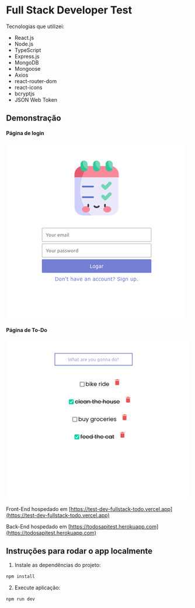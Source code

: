 # Full Stack Developer Test


Tecnologias que utilizei:

- React.js
- Node.js
- TypeScript
- Express.js
- MongoDB
- Mongoose
- Axios
- react-router-dom
- react-icons
- bcryptjs
- JSON Web Token

## Demonstração

#### Página de login
![preview login](preview/login_screen.png)

#### Página de To-Do
![preview todos](preview/todos.png)

Front-End hospedado em [https://test-dev-fullstack-todo.vercel.app](https://test-dev-fullstack-todo.vercel.app)

Back-End hospedado em [https://todosapitest.herokuapp.com](https://todosapitest.herokuapp.com)

## Instruções para rodar o app localmente

1. Instale as dependências do projeto:
```bash
npm install
```
2. Execute aplicação:
```bash
npm run dev
```